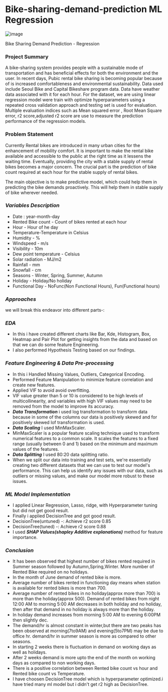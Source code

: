 # Bike-sharing-demand-prediction ML Regression
![image](https://github.com/MDRIZWANKHAN/Bike-sharing-demand-prediction/assets/125923064/b7c4ce89-c1eb-4b58-9a2b-12fd76c33b9b)

Bike Sharing Demand Prediction - Regression

### **Project Summary**
A bike-sharing system provides people with a sustainable mode of transportation and has beneficial effects for both the environment and the user. In recent days, Pubic rental bike sharing is becoming popular because of is increased comfortableness and environmental sustainability. Data used include Seoul Bike and Capital Bikeshare program data. Data have weather data associated with it for each hour. For the dataset, we are using linear regression model were train with optimize hyperparameters using a repeated cross validation approach and testing set is used for evaluation. Multiple evaluation indices such as Mean squared error , Root Mean Square error, r2 score,adjusted r2 score are use to measure the prediction performance of the regression models.


### **Problem Statement**
Currently Rental bikes are introduced in many urban cities for the enhancement of mobility comfort. It is important to make the rental bike available and accessible to the public at the right time as it lessens the waiting time. Eventually, providing the city with a stable supply of rental bikes becomes a major concern. The crucial part is the prediction of bike count required at each hour for the stable supply of rental bikes.

The main objective is to make predictive model, which could help them in predicting the bike demands proactively. This will help them in stable supply of bike wherever needed.

### ***Variables Description***
- Date : year-month-day
- Rented Bike count - Count of bikes rented at each hour
- Hour - Hour of he day
- Temperature-Temperature in Celsius
- Humidity - %
- Windspeed - m/s
- Visibility - 10m
- Dew point temperature - Celsius
- Solar radiation - MJ/m2
- Rainfall - mm
- Snowfall - cm
- Seasons - Winter, Spring, Summer, Autumn
- Holiday - Holiday/No holiday
- Functional Day - NoFunc(Non Functional Hours), Fun(Functional hours)
  
### ***Approaches***
we will break this endeavor into different parts-:
### ***EDA***
- In this i have created different charts like Bar, Kde, Histogram, Box, Heatmap and Pair Plot for getting insights from the data and based on that we can do some feature Engineering.
- I also performed Hypothesis Testing based on our findings.
### ***Feature Engineering & Data Pre-processing***
- In this i Handled Missing Values, Outliers, Categorical Encoding.
- Performed Feature Manipulation to minimize feature correlation and create new features.
- Applied VIF to avoid avoid overfitting.
- VIF value greater than 5 or 10 is considered to be high levels of multicollinearity, and variables with high VIF values may need to be removed from the model to improve its accuracy.
- ***Data Transformation*** i used log transformation to transform data because in some of the columns our data is positively skewed and for positively skewed lof transformation is used.
- ***Data Scaling*** I used MinMaxScaler.
- MinMaxScaler is a popular feature scaling technique used to transform numerical features to a common scale. It scales the features to a fixed range (usually between 0 and 1) based on the minimum and maximum values of the features.
- ***Data Splitting*** I used 80:20 data splitting ratio.
- When we split our data into training and test sets, we're essentially creating two different datasets that we can use to test our model's performance. This can help us identify any issues with our data, such as outliers or missing values, and make our model more robust to these issues.
  
### ***ML Model Implementation***
 - I applied Linear Regression, Lasso, ridge, with Hyperparameter tuning but did not get good result.
 - Finally i applied DecisionTree and got good result.
 - DecisionTree(untuned) -: Achieve r2 score 0.85
 - DecisionTree(tuned) -: Achieve r2 score 0.88
 - I used ***SHAP Values(shapley Additive explanations)***  method for feature importance.

### ***Conclusion***
 - It has been observed that highest number of bikes rented required in Summer season followed by Autumn,Spring,Winter.
More number of Rented Bike required on no holidays.
- In the month of June demand of rented bike is more.
- Average number of bikes rented in functioning day means when station is available for rented bikes is more than 700.
- Average number of rented bikes in no holiday(approx more than 700) is more than the holiday(approx 500). Demand of rented bikes from night 12:00 AM to morning 
  5:00 AM decreases in both holiday and no holiday, then after that demand in no holiday is always more than the holiday.
- In holiday demand increases from morning 5:00 AM to evening 6:00PM then slightly dec.
- The demand/hr is almost constant in winter,but there are two peaks has been observed at morning(7to9AM) and evening(5to7PM) may be due to office hr.
  demand/hr in summer season is more as compared to other seasons.
- In starting 2 weeks there is fluctuation in demand on working days as well as holidays.
- After 2 weeks demand is more upto the end of the month on working days as compared to non working days.
- There is a positive correlation between Rented bike count vs hour and Rented bike count vs Temperature.
- I have choosen DecisionTree model which is hyperparameter optimized.i have tried many ml model but i didn't get r2 high as DecisionTree.
